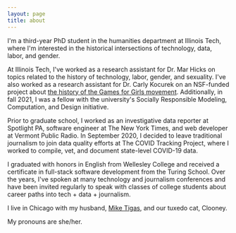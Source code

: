```yaml
---
layout: page
title: about
---
```


I'm a third-year PhD student in the humanities department at Illinois Tech, where I'm interested in the historical intersections of technology, data, labor, and gender.

At Illinois Tech, I've worked as a research assistant for Dr. Mar Hicks on topics related to the history of technology, labor, gender, and sexuality. I've also worked as a research assistant for Dr. Carly Kocurek on an NSF-funded project about [the history of the Games for Girls movement](https://www.iit.edu/news/looking-closer-games-girls-movement). Additionally, in fall 2021, I was a fellow with the university's Socially Responsible Modeling, Computation, and Design initiative.

Prior to graduate school, I worked as an investigative data reporter at Spotlight PA, software engineer at The New York Times, and web developer at Vermont Public Radio. In September 2020, I decided to leave traditional journalism to join data quality efforts at The COVID Tracking Project, where I worked to compile, vet, and document state-level COVID-19 data.

I graduated with honors in English from Wellesley College and received a certificate in full-stack software development from the Turing School. Over the years, I've spoken at many technology and journalism conferences and have been invited regularly to speak with classes of college students about career paths into tech + data + journalism. 

I live in Chicago with my husband, [Mike Tigas](https://mike.tig.as/), and our tuxedo cat, Clooney. 

My pronouns are she/her.